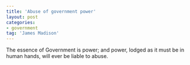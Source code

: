 ```yaml
---
title: 'Abuse of government power'
layout: post
categories:
- government
tag: 'James Madison'
---
```


The essence of Government is power; and power, lodged as it must be in human hands, will ever be liable to abuse.
